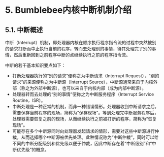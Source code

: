 # **5. Bumblebee内核中断机制介绍**



## **5.1. 中断概述**

中断（Interrupt）机制，即处理器内核在顺序执行程序指令流的过程中突然被别的请求打断而中止执行当前的程序，转而去处理别的事情，待其处理完了别的事情，然后重新回到之前程序中断的点继续执行之前的程序指令流。

中断的若干基本知识要点如下：

- 打断处理器执行的“别的请求”便称之为中断请求（Interrupt Request），“别的请求”的来源便称之为中断源（Interrupt Source），中断源通常来自于内核外部（称之为外部中断源），也可以来自于内核内部（成为内部中断源）。
- 处理器转而去处理的“别的事情”便称之为中断服务程序（Interrupt Service Routine，ISR）。
- 中断处理是一种正常的机制，而非一种错误情形。处理器收到中断请求之后，需要保存当前程序的现场，简称为“保存现场”。等到处理完中断服务程序后，处理器需要恢复之前的现场，从而继续执行之前被打断的程序，简称为“恢复现场”。
- 可能存在多个中断源同时向处理器发起请求的情形，需要对这些中断源进行仲裁，从而选择哪个中断源被优先处理。此种情况称为“中断仲裁”，同时可以给不同的中断分配级别和优先级以便于仲裁，因此中断存在着“中断级别”和“中断优先级”的概念。

